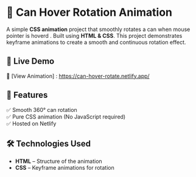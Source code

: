  # 🥫 Can Hover Rotation Animation  

A simple **CSS animation** project that smoothly rotates a can when mouse pointer is hoverd . Built using **HTML & CSS**. This project demonstrates keyframe animations to create a smooth and continuous rotation effect.   
    
## 🎥 Live Demo  
🔗 [View Animation] : https://can-hover-rotate.netlify.app/ 
                        
## 🚀 Features  
✅ Smooth 360° can rotation  
✅ Pure CSS animation (No JavaScript required)   
✅ Hosted on Netlify  

## 🛠 Technologies Used  
- **HTML** – Structure of the animation  
- **CSS** – Keyframe animations for rotation  
 

